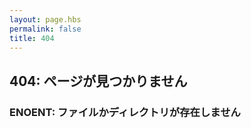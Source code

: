 ```yaml
---
layout: page.hbs
permalink: false
title: 404
---
```

## 404: ページが見つかりません
### ENOENT: ファイルかディレクトリが存在しません
